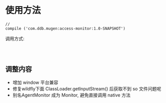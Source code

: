 # 使用方法

```
//
compile ('com.ddb.mugen:access-monitor:1.0-SNAPSHOT')

```

调用方式:


```



```

## 调整内容

*  增加 window 平台兼容
*  修复wildfly下面  ClassLoader.getInputStream() 后获取不到 so 文件问题呢
*  别名AgentMonitor 成为 Monitor, 避免直接调用 native 方法
